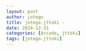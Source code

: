 ```yaml
---
layout: post
author: jotego
title: jotego.jttoki - 
date: 2024-12-31
categories: [Arcade, jttoki]
tags: [jotego.jttoki]
---
```


